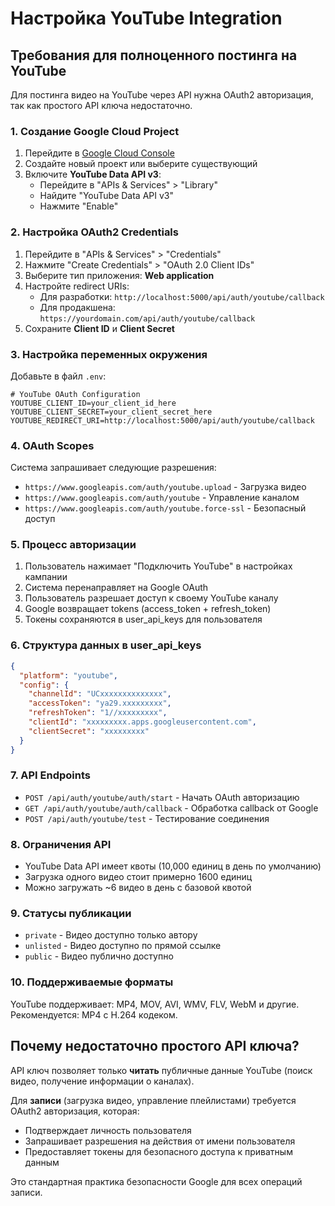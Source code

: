 # Настройка YouTube Integration

## Требования для полноценного постинга на YouTube

Для постинга видео на YouTube через API нужна OAuth2 авторизация, так как простого API ключа недостаточно.

### 1. Создание Google Cloud Project

1. Перейдите в [Google Cloud Console](https://console.cloud.google.com/)
2. Создайте новый проект или выберите существующий
3. Включите **YouTube Data API v3**:
   - Перейдите в "APIs & Services" > "Library"
   - Найдите "YouTube Data API v3"
   - Нажмите "Enable"

### 2. Настройка OAuth2 Credentials

1. Перейдите в "APIs & Services" > "Credentials"
2. Нажмите "Create Credentials" > "OAuth 2.0 Client IDs"
3. Выберите тип приложения: **Web application**
4. Настройте redirect URIs:
   - Для разработки: `http://localhost:5000/api/auth/youtube/callback`
   - Для продакшена: `https://yourdomain.com/api/auth/youtube/callback`
5. Сохраните **Client ID** и **Client Secret**

### 3. Настройка переменных окружения

Добавьте в файл `.env`:

```env
# YouTube OAuth Configuration
YOUTUBE_CLIENT_ID=your_client_id_here
YOUTUBE_CLIENT_SECRET=your_client_secret_here
YOUTUBE_REDIRECT_URI=http://localhost:5000/api/auth/youtube/callback
```

### 4. OAuth Scopes

Система запрашивает следующие разрешения:
- `https://www.googleapis.com/auth/youtube.upload` - Загрузка видео
- `https://www.googleapis.com/auth/youtube` - Управление каналом
- `https://www.googleapis.com/auth/youtube.force-ssl` - Безопасный доступ

### 5. Процесс авторизации

1. Пользователь нажимает "Подключить YouTube" в настройках кампании
2. Система перенаправляет на Google OAuth
3. Пользователь разрешает доступ к своему YouTube каналу
4. Google возвращает tokens (access_token + refresh_token)
5. Токены сохраняются в user_api_keys для пользователя

### 6. Структура данных в user_api_keys

```json
{
  "platform": "youtube",
  "config": {
    "channelId": "UCxxxxxxxxxxxxxx",
    "accessToken": "ya29.xxxxxxxxx",
    "refreshToken": "1//xxxxxxxxx",
    "clientId": "xxxxxxxxx.apps.googleusercontent.com",
    "clientSecret": "xxxxxxxxx"
  }
}
```

### 7. API Endpoints

- `POST /api/auth/youtube/auth/start` - Начать OAuth авторизацию
- `GET /api/auth/youtube/auth/callback` - Обработка callback от Google
- `POST /api/auth/youtube/test` - Тестирование соединения

### 8. Ограничения API

- YouTube Data API имеет квоты (10,000 единиц в день по умолчанию)
- Загрузка одного видео стоит примерно 1600 единиц
- Можно загружать ~6 видео в день с базовой квотой

### 9. Статусы публикации

- `private` - Видео доступно только автору
- `unlisted` - Видео доступно по прямой ссылке
- `public` - Видео публично доступно

### 10. Поддерживаемые форматы

YouTube поддерживает: MP4, MOV, AVI, WMV, FLV, WebM и другие.
Рекомендуется: MP4 с H.264 кодеком.

## Почему недостаточно простого API ключа?

API ключ позволяет только **читать** публичные данные YouTube (поиск видео, получение информации о каналах). 

Для **записи** (загрузка видео, управление плейлистами) требуется OAuth2 авторизация, которая:
- Подтверждает личность пользователя
- Запрашивает разрешения на действия от имени пользователя
- Предоставляет токены для безопасного доступа к приватным данным

Это стандартная практика безопасности Google для всех операций записи.